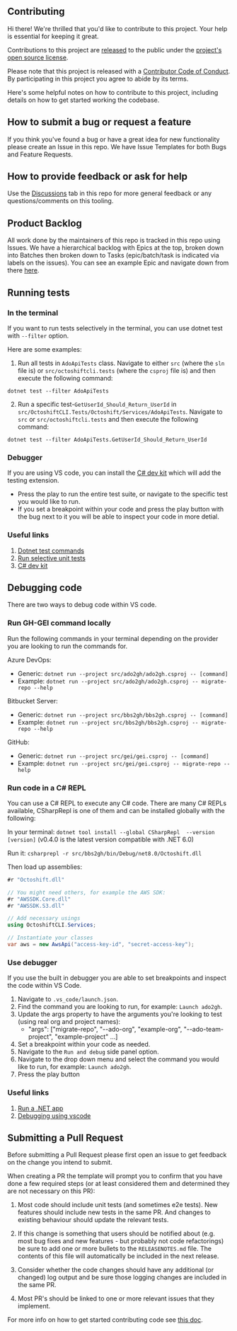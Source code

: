 ## Contributing

Hi there! We're thrilled that you'd like to contribute to this project. Your help is essential for keeping it great.

Contributions to this project are [released](https://docs.github.com/site-policy/github-terms/github-terms-of-service#6-contributions-under-repository-license) to the public under the [project's open source license](LICENSE.md).

Please note that this project is released with a [Contributor Code of Conduct](CODE_OF_CONDUCT.md). By participating in this project you agree to abide by its terms.

Here's some helpful notes on how to contribute to this project, including details on how to get started working the codebase.

## How to submit a bug or request a feature

If you think you've found a bug or have a great idea for new functionality please create an Issue in this repo. We have Issue Templates for both Bugs and Feature Requests.

## How to provide feedback or ask for help

Use the [Discussions](https://github.com/github/gh-gei/discussions) tab in this repo for more general feedback or any questions/comments on this tooling.

## Product Backlog

All work done by the maintainers of this repo is tracked in this repo using Issues. We have a hierarchical backlog with Epics at the top, broken down into Batches then broken down to Tasks (epic/batch/task is indicated via labels on the issues). You can see an example Epic and navigate down from there [here](https://github.com/github/gh-gei/issues/101).

## Running tests

### In the terminal
If you want to run tests selectively in the terminal, you can use dotnet test with `--filter` option.

Here are some examples:
1. Run all tests in `AdoApiTests` class. Navigate to either `src` (where the `sln` file is) or `src/octoshiftcli.tests` (where the `csproj` file is) and then execute the following command:
 ```
 dotnet test --filter AdoApiTests
 ```

2. Run a specific test-`GetUserId_Should_Return_UserId` in `src/OctoshiftCLI.Tests/Octoshift/Services/AdoApiTests`. Navigate to `src` or `src/octoshiftcli.tests` and then execute the following command:
```
dotnet test --filter AdoApiTests.GetUserId_Should_Return_UserId
```

### Debugger

If you are using VS code, you can install the [C# dev kit](https://marketplace.visualstudio.com/items?itemName=ms-dotnettools.csdevkit) which will add the testing extension.
- Press the play to run the entire test suite, or navigate to the specific test you would like to run.
- If you set a breakpoint within your code and press the play button with the bug next to it you will be able to inspect your code in more detial.

### Useful links
1. [Dotnet test commands](https://learn.microsoft.com/en-us/dotnet/core/tools/dotnet-test#filter-option-details)
2. [Run selective unit tests](https://learn.microsoft.com/en-us/dotnet/core/testing/selective-unit-tests?pivots=mstest)
3. [C# dev kit](https://marketplace.visualstudio.com/items?itemName=ms-dotnettools.csdevkit)



## Debugging code

There are two ways to debug code within VS code.

### Run GH-GEI command locally
Run the following commands in your terminal depending on the provider you are looking to run the commands for.

Azure DevOps:
- Generic: `dotnet run --project src/ado2gh/ado2gh.csproj -- [command]`
- Example: `dotnet run --project src/ado2gh/ado2gh.csproj -- migrate-repo --help`

Bitbucket Server:
- Generic: `dotnet run --project src/bbs2gh/bbs2gh.csproj -- [command]`
- Example: `dotnet run --project src/bbs2gh/bbs2gh.csproj -- migrate-repo --help`

GitHub:
- Generic: `dotnet run --project src/gei/gei.csproj -- [command]`
- Example: `dotnet run --project src/gei/gei.csproj -- migrate-repo --help`

### Run code in a C# REPL

You can use a C# REPL to execute any C# code. There are many C# REPLs available, CSharpRepl is one of them and can be installed globally with the following:

In your terminal:
`dotnet tool install --global CSharpRepl  --version [version]`
(v0.4.0 is the latest version compatible with .NET 6.0)

Run it:
`csharprepl -r src/bbs2gh/bin/Debug/net8.0/Octoshift.dll`

Then load up assemblies:
```csharp
#r "Octoshift.dll"

// You might need others, for example the AWS SDK:
#r "AWSSDK.Core.dll"
#r "AWSSDK.S3.dll"

// Add necessary usings
using OctoshiftCLI.Services;

// Instantiate your classes
var aws = new AwsApi("access-key-id", "secret-access-key");
```

### Use debugger

If you use the built in debugger you are able to set breakpoints and inspect the code within VS Code.

1. Navigate to `.vs_code/launch.json`.
2. Find the command you are looking to run, for example: `Launch ado2gh`.
3. Update the args property to have the arguments you're looking to test (using real org and project names):
    - "args": ["migrate-repo", "--ado-org", "example-org", "--ado-team-project", "example-project" ...]
4. Set a breakpoint within your code as needed.
5. Navigate to the `Run and debug` side panel option.
6. Navigate to the drop down menu and select the command you would like to run, for example: `Launch ado2gh`.
7. Press the play button

### Useful links

1. [Run a .NET app](https://learn.microsoft.com/en-us/dotnet/core/tools/dotnet-run)
2. [Debugging using vscode](https://code.visualstudio.com/docs/editor/debugging)

## Submitting a Pull Request

Before submitting a Pull Request please first open an issue to get feedback on the change you intend to submit.

When creating a PR the template will prompt you to confirm that you have done a few required steps (or at least considered them and determined they are not necessary on this PR):

1. Most code should include unit tests (and sometimes e2e tests). New features should include new tests in the same PR. And changes to existing behaviour should update the relevant tests.

2. If this change is something that users should be notified about (e.g. most bug fixes and new features - but probably not code refactorings) be sure to add one or more bullets to the `RELEASENOTES.md` file. The contents of this file will automatically be included in the next release.

3. Consider whether the code changes should have any additional (or changed) log output and be sure those logging changes are included in the same PR.

4. Most PR's should be linked to one or more relevant issues that they implement.

For more info on how to get started contributing code see [this doc](docs/ContributingCode.md).

